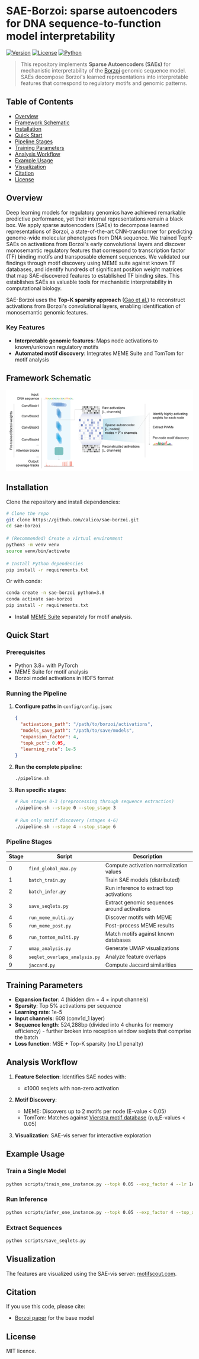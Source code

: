 # SAE-Borzoi: sparse autoencoders for DNA sequence-to-function model interpretability

[![Version](https://img.shields.io/badge/version-1.0.0-blue.svg)](https://github.com/calico/sae-borzoi/releases)
[![License](https://img.shields.io/badge/license-MIT-green.svg)](LICENSE)
[![Python](https://img.shields.io/badge/python-3.10%2B-blue.svg)](https://www.python.org/)

> This repository implements **Sparse Autoencoders (SAEs)** for mechanistic interpretability of the [Borzoi](https://www.nature.com/articles/s41588-024-02053-6) genomic sequence model. SAEs decompose Borzoi's learned representations into interpretable features that correspond to regulatory motifs and genomic patterns.

## Table of Contents
- [Overview](#overview)
- [Framework Schematic](#framework-schematic)
- [Installation](#installation)
- [Quick Start](#quick-start)
- [Pipeline Stages](#pipeline-stages)
- [Training Parameters](#training-parameters)
- [Analysis Workflow](#analysis-workflow)
- [Example Usage](#example-usage)
- [Visualization](#visualization)
- [Citation](#citation)
- [License](#license)

## Overview

Deep learning models for regulatory genomics have achieved remarkable predictive performance, yet their internal representations remain a black box. We apply sparse autoencoders (SAEs) to decompose learned representations of Borzoi, a state-of-the-art CNN-transformer for predicting genome-wide molecular phenotypes from DNA sequence. We trained TopK-SAEs on activations from Borzoi's early convolutional layers and discover monosemantic regulatory features that correspond to transcription factor (TF) binding motifs and transposable element sequences. We validated our findings through motif discovery using MEME suite against known TF databases, and identify hundreds of significant position weight matrices that map SAE-discovered features to established TF binding sites. This establishes SAEs as valuable tools for mechanistic interpretability in computational biology.

SAE-Borzoi uses the **Top-K sparsity approach** ([Gao et al.](https://cdn.openai.com/papers/sparse-autoencoders.pdf)) to reconstruct activations from Borzoi's convolutional layers, enabling identification of monosemantic genomic features.

### Key Features
- **Interpretable genomic features**: Maps node activations to known/unknown regulatory motifs
- **Automated motif discovery**: Integrates MEME Suite and TomTom for motif analysis

## Framework Schematic

![SAE-Borzoi framework schematic](fig/sae_scheme.png)

## Installation

Clone the repository and install dependencies:

```bash
# Clone the repo
git clone https://github.com/calico/sae-borzoi.git
cd sae-borzoi

# (Recommended) Create a virtual environment
python3 -m venv venv
source venv/bin/activate

# Install Python dependencies
pip install -r requirements.txt
```

Or with conda:

```bash
conda create -n sae-borzoi python=3.8
conda activate sae-borzoi
pip install -r requirements.txt
```

- Install [MEME Suite](https://meme-suite.org/meme/) separately for motif analysis.

## Quick Start

### Prerequisites
- Python 3.8+ with PyTorch
- MEME Suite for motif analysis
- Borzoi model activations in HDF5 format

### Running the Pipeline

1. **Configure paths** in `config/config.json`:
   ```json
   {
     "activations_path": "/path/to/borzoi/activations",
     "models_save_path": "/path/to/save/models",
     "expansion_factor": 4,
     "topk_pct": 0.05,
     "learning_rate": 1e-5
   }
   ```

2. **Run the complete pipeline**:
   ```bash
   ./pipeline.sh
   ```

3. **Run specific stages**:
   ```bash
   # Run stages 0-3 (preprocessing through sequence extraction)
   ./pipeline.sh --stage 0 --stop_stage 3
   
   # Run only motif discovery (stages 4-6)
   ./pipeline.sh --stage 4 --stop_stage 6
   ```

### Pipeline Stages

| Stage | Script | Description |
|-------|--------|-------------|
| 0 | `find_global_max.py` | Compute activation normalization values |
| 1 | `batch_train.py` | Train SAE models (distributed) |
| 2 | `batch_infer.py` | Run inference to extract top activations |
| 3 | `save_seqlets.py` | Extract genomic sequences around activations |
| 4 | `run_meme_multi.py` | Discover motifs with MEME |
| 5 | `run_meme_post.py` | Post-process MEME results |
| 6 | `run_tomtom_multi.py` | Match motifs against known databases |
| 7 | `umap_analysis.py` | Generate UMAP visualizations |
| 8 | `seqlet_overlaps_analysis.py` | Analyze feature overlaps |
| 9 | `jaccard.py` | Compute Jaccard similarities |

## Training Parameters

- **Expansion factor**: 4 (hidden dim = 4 × input channels)
- **Sparsity**: Top 5% activations per sequence
- **Learning rate**: 1e-5
- **Input channels**: 608 (conv1d_1 layer)
- **Sequence length**: 524,288bp (divided into 4 chunks for memory efficiency) - further broken into reception window seqlets that comprise the batch
- **Loss function**: MSE + Top-K sparsity (no L1 penalty)

## Analysis Workflow

1. **Feature Selection**: Identifies SAE nodes with:
   - ≥1000 seqlets with non-zero activation

2. **Motif Discovery**: 
   - MEME: Discovers up to 2 motifs per node (E-value < 0.05)
   - TomTom: Matches against [Vierstra motif database](https://www.vierstra.org/resources/motif_clustering) (p,q,E-values < 0.05)

3. **Visualization**: SAE-vis server for interactive exploration

## Example Usage

### Train a Single Model
```bash
python scripts/train_one_instance.py --topk 0.05 --exp_factor 4 --lr 1e-5
```

### Run Inference
```bash
python scripts/infer_one_instance.py --topk 0.05 --exp_factor 4 --top_acts 16
```

### Extract Sequences
```bash
python scripts/save_seqlets.py
```

## Visualization

The features are visualized using the SAE-vis server: [motifscout.com](https://motifscout.com).

## Citation

If you use this code, please cite:
- [Borzoi paper](https://www.nature.com/articles/s41588-024-02053-6) for the base model

## License

MIT licence.